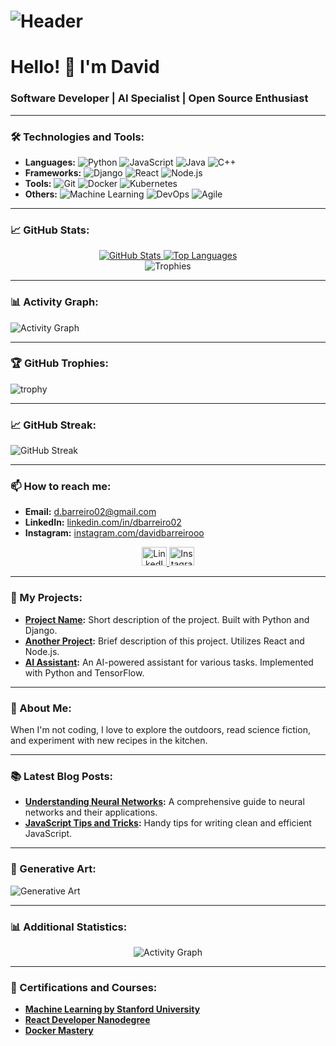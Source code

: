 # ![Header](https://raw.githubusercontent.com/devidbarreiro/devidbarreiro/master/assets/header.png)

# Hello! 👋 I'm David

### Software Developer | AI Specialist | Open Source Enthusiast

---

### 🛠️ Technologies and Tools:
- **Languages:** ![Python](https://img.shields.io/badge/-Python-333333?style=flat&logo=python) ![JavaScript](https://img.shields.io/badge/-JavaScript-333333?style=flat&logo=javascript) ![Java](https://img.shields.io/badge/-Java-333333?style=flat&logo=java) ![C++](https://img.shields.io/badge/-C++-333333?style=flat&logo=cplusplus)
- **Frameworks:** ![Django](https://img.shields.io/badge/-Django-333333?style=flat&logo=django) ![React](https://img.shields.io/badge/-React-333333?style=flat&logo=react) ![Node.js](https://img.shields.io/badge/-Node.js-333333?style=flat&logo=node.js)
- **Tools:** ![Git](https://img.shields.io/badge/-Git-333333?style=flat&logo=git) ![Docker](https://img.shields.io/badge/-Docker-333333?style=flat&logo=docker) ![Kubernetes](https://img.shields.io/badge/-Kubernetes-333333?style=flat&logo=kubernetes)
- **Others:** ![Machine Learning](https://img.shields.io/badge/-Machine%20Learning-333333?style=flat&logo=tensorflow) ![DevOps](https://img.shields.io/badge/-DevOps-333333?style=flat&logo=devops) ![Agile](https://img.shields.io/badge/-Agile-333333?style=flat&logo=agile)

---

### 📈 GitHub Stats:

<div align="center">
  <a href="https://github.com/devidbarreiro">
    <img src="https://github-readme-stats.vercel.app/api?username=devidbarreiro&show_icons=true&theme=radical&hide_border=true" alt="GitHub Stats" />
  </a>
  <a href="https://github.com/devidbarreiro">
    <img src="https://github-readme-stats.vercel.app/api/top-langs/?username=devidbarreiro&layout=compact&theme=radical&hide_border=true" alt="Top Languages" />
  </a>
</div>

<div align="center">
  <img src="https://github-profile-trophy.vercel.app/?username=devidbarreiro&theme=radical&no-bg=true&no-frame=true&margin-w=15" alt="Trophies" />
</div>

---

### 📊 Activity Graph:

![Activity Graph](https://github-readme-activity-graph.cyclic.app/graph?username=devidbarreiro&theme=react-dark&hide_border=true)

---

### 🏆 GitHub Trophies:

![trophy](https://github-profile-trophy.vercel.app/?username=devidbarreiro&theme=radical&no-bg=true&no-frame=true&margin-w=15)

---

### 📈 GitHub Streak:

![GitHub Streak](https://github-readme-streak-stats.herokuapp.com/?user=devidbarreiro&theme=radical&hide_border=true&background=00000000)

---

### 📫 How to reach me:
- **Email:** [d.barreiro02@gmail.com](mailto:d.barreiro02@gmail.com)
- **LinkedIn:** [linkedin.com/in/dbarreiro02](https://linkedin.com/in/dbarreiro02)
- **Instagram:** [instagram.com/davidbarreirooo](https://instagram.com/davidbarreirooo)

<p align="center">
  <a href="https://linkedin.com/in/dbarreiro02" target="_blank">
    <img src="https://cdn.jsdelivr.net/npm/simple-icons@v5/icons/linkedin.svg" alt="LinkedIn" height="30" width="40" />
  </a>
  <a href="https://instagram.com/davidbarreirooo" target="_blank">
    <img src="https://cdn.jsdelivr.net/npm/simple-icons@v5/icons/instagram.svg" alt="Instagram" height="30" width="40" />
  </a>
</p>

---

### 🔧 My Projects:
- **[Project Name](https://github.com/devidbarreiro/project-name):** Short description of the project. Built with Python and Django.
- **[Another Project](https://github.com/devidbarreiro/another-project):** Brief description of this project. Utilizes React and Node.js.
- **[AI Assistant](https://github.com/devidbarreiro/ai-assistant):** An AI-powered assistant for various tasks. Implemented with Python and TensorFlow.

---

### 🌱 About Me:
When I'm not coding, I love to explore the outdoors, read science fiction, and experiment with new recipes in the kitchen.

---

### 📚 Latest Blog Posts:
- **[Understanding Neural Networks](https://your-blog.com/neural-networks):** A comprehensive guide to neural networks and their applications.
- **[JavaScript Tips and Tricks](https://your-blog.com/js-tips):** Handy tips for writing clean and efficient JavaScript.

---

### 🎨 Generative Art:
![Generative Art](https://api.lorem.space/image/art?w=400&h=200)

---

### 📊 Additional Statistics:

<div align="center">
  <img src="https://github-readme-activity-graph.cyclic.app/graph?username=devidbarreiro&theme=react-dark&hide_border=true" alt="Activity Graph" />
</div>

---

### 🏅 Certifications and Courses:
- **[Machine Learning by Stanford University](https://www.coursera.org/learn/machine-learning)**
- **[React Developer Nanodegree](https://www.udacity.com/course/react-nanodegree--nd019)**
- **[Docker Mastery](https://www.udemy.com/course/docker-mastery/)**
